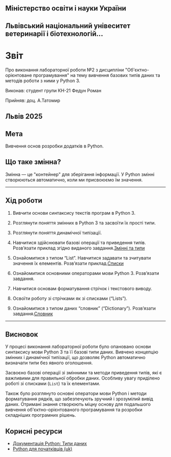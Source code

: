 ## Міністерство освіти і науки України

## Львівський національний унівеситет ветеринарії і біотехнологій...

# Звіт
Про виконання лабораторної роботи №2 з дисципліни "Об'єктно-орієнтоване програмування" на тему вивчення базових типів даних та методів роботи з ними у Python 3.

Виконав: студент групи КН-21 Федун Роман

Прийняв: доц. А.Татомир

## Львів 2025

## Мета
Вивчення основ розробки додатків в Python.

## Що таке змінна?

Змінна — це "контейнер" для зберігання інформації. У Python змінні створюються автоматично, коли ми присвоюємо їм значення.

---

## Хід роботи

1. Вивчити основи синтаксису текстів програм в Python 3.

2. Розглянути поняття змінних в Python 3 та засвоїти їх прості типи.

3. Розглянути поняття динамічної типізації.

4. Навчитися здійснювати базові операції та приведення типів. Розв’язати
приклад згідно виданого завдання.[Змінні та типи](variables-and-types.py)

5. Ознайомитися з типом “List”. Навчитися задавати та зчитувати значення
їх елементів. Розв’язати приклад.[Списки](lists.py)

6. Ознайомитися основними операторами мови Python 3. Розв’язати
завдання.

7. Навчитися основам форматування стрічок і текстового виводу.

8. Освоїти роботу зі стрічками як зі списками (“Lists”).

9. Ознайомитися з типом даних “словник” (“Dictionary”). Розв’язати
завдання.[Словник](dicttionary.py)

---

## Висновок

У процесі виконання лабораторної роботи було опановано основи синтаксису мови Python 3 та її базові типи даних. Вивчено концепцію змінних і динамічної типізації, що дозволяє Python автоматично визначати типи без явного оголошення.  

Засвоєно базові операції зі змінними та методи приведення типів, які є важливими для правильної обробки даних. Особливу увагу приділено роботі зі списками (`List`) та їх елементами.  

Також було розглянуто основні оператори мови Python і методи форматування рядків, що забезпечують зручний і зрозумілий вивід даних. Отримані знання створюють міцну основу для подальшого вивчення об'єктно-орієнтованого програмування та розробки складніших програмних рішень.

## Корисні ресурси

- [Документація Python: Типи даних](https://www.learnpython.org/en/Variables_and_Types)
- [Python для початківців (uk)](https://uk.wikipedia.org/wiki/Python)
